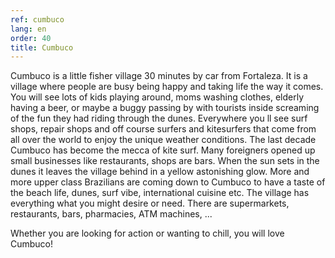 ```yaml
---
ref: cumbuco
lang: en
order: 40
title: Cumbuco
---
```

Cumbuco is a little fisher village 30 minutes by car from Fortaleza. It is a village where people are busy being happy and taking life the way it comes. You will see lots of kids playing around, moms washing clothes, elderly having a beer, or maybe a buggy passing by with tourists inside screaming of the fun they had riding through the dunes. Everywhere you ll see  surf shops, repair shops and off course surfers and kitesurfers that come from all over the world to enjoy the unique weather conditions.  The last decade Cumbuco has become the mecca of kite surf. Many foreigners opened up small businesses like restaurants, shops are bars.  When the sun sets in the dunes it leaves the village behind in a yellow astonishing glow. More and more upper class Brazilians are coming down to Cumbuco to have a taste of the beach life, dunes, surf vibe, international cuisine etc. The village has everything what you might desire or need. There are supermarkets, restaurants, bars, pharmacies, ATM machines, ...  

Whether you are looking for action or wanting to chill, you will love Cumbuco!
